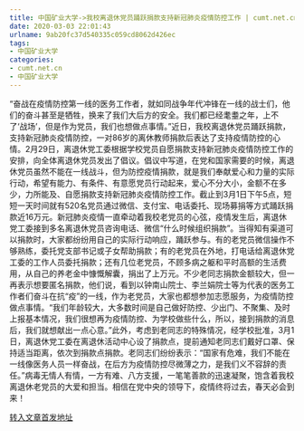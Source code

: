 ```yaml
---
title: 中国矿业大学->我校离退休党员踊跃捐款支持新冠肺炎疫情防控工作 | cumt.net.cn
date: 2020-03-03 22:01:43
urlname: 9ab20fc37d540335c059cd8062d426ec
tags: 
- 中国矿业大学
categories:
- cumt.net.cn
- 中国矿业大学
---
```

“奋战在疫情防控第一线的医务工作者，就如同战争年代冲锋在一线的战士们，他们的奋斗甚至是牺牲，换来了我们大后方的安全。我们都已经耄耋之年，上不了‘战场’，但是作为党员，我们也想做点事情。”近日，我校离退休党员踊跃捐款，支持新冠肺炎疫情防控，一对86岁的离休教师捐款后表达了支持疫情防控的心情。2月29日，离退休党工委根据学校党员自愿捐款支持新冠肺炎疫情防控工作的安排，向全体离退休党员发出了倡议。倡议中写道，在党和国家需要的时候，离退休党员虽然不能在一线战斗，但为防控疫情捐款，就是我们奉献爱心和力量的实际行动，希望有能力、有条件、有意愿党员行动起来，爱心不分大小，金额不在多少，力所能及、自愿捐款支持新冠肺炎疫情防控工作。截止到3月1日下午5点，短短一天时间就有520名党员通过微信、支付宝、电话委托、现场募捐等方式踊跃捐款近16万元。新冠肺炎疫情一直牵动着我校老党员的心弦，疫情发生后，离退休党工委接到多名离退休党员咨询电话、微信“什么时候组织捐款”。当得知有渠道可以捐款时，大家都纷纷用自己的实际行动响应，踊跃参与。有的老党员微信操作不够熟练，委托党支部书记或子女帮助捐款；有的老党员在外地，打电话给离退休党工委的工作人员委托捐款；还有几位老党员，不顾多病之躯和平时高额的生活费用，从自己的养老金中慷慨解囊，捐出了上万元。不少老同志捐款金额较大，但一再表示想要匿名捐款，他们说，看到以钟南山院士、李兰娟院士等为代表的医务工作者们奋斗在抗“疫”的一线，作为老党员，大家也都想参加志愿服务，为疫情防控做点事情。“我们年龄较大，大多数时间是自己做好防控、少出门、不聚集、及时上报基本情况，我们很想再为疫情防控、为学校做些什么，所以，接到捐款的消息后，我们就想献出一点心意。”此外，考虑到老同志的特殊情况，经学校批准，3月1日，离退休党工委在离退休活动中心设了捐款点，提前通知老同志们戴好口罩、保持适当距离，依次到捐款点捐款。老同志们纷纷表示：“国家有危难，我们不能在一线像医务人员一样奋战，在后方为疫情防控尽微薄之力，是我们义不容辞的责任。”病毒无情人有情，一方有难、八方支援，一笔笔善款的迅速凝聚，饱含着我校离退休老党员的大爱和担当。相信在党中央的领导下，疫情终将过去，春天必会到来！ 



[转入文章首发地址](http://xwzx.cumt.edu.cn/8b/1f/c523a559903/page.htm)